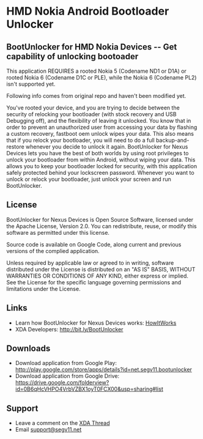 # HMD Nokia Android Bootloader Unlocker

## BootUnlocker for HMD Nokia Devices -- Get capability of unlocking bootoader
This application REQUIRES a rooted Nokia 5 (Codename ND1 or D1A) or rooted Nokia 6 (Codename D1C or PLE), while the Nokia 6 (Codename PL2) isn't supported yet.

Following info comes from original repo and haven't been modified yet.

You've rooted your device, and you are trying to decide between the security of relocking your bootloader (with stock recovery and USB Debugging off), and the flexibility of leaving it unlocked.
You know that in order to prevent an unauthorized user from accessing your data by flashing a custom recovery, fastboot oem unlock wipes your data. This also means that if you relock your bootloader, you will need to do a full backup-and-restore whenever you decide to unlock it again.
BootUnlocker for Nexus Devices lets you have the best of both worlds by using root privileges to unlock your bootloader from within Android, without wiping your data. This allows you to keep your bootloader locked for security, with this application safely protected behind your lockscreen password. Whenever you want to unlock or relock your bootloader, just unlock your screen and run BootUnlocker.


## License

BootUnlocker for Nexus Devices is Open Source Software, licensed under the Apache License, Version 2.0. You can redistribute, reuse, or modify this software as permitted under this license.

Source code is available on Google Code, along current and previous versions of the complied application.

Unless required by applicable law or agreed to in writing, software distributed under the License is distributed on an "AS IS" BASIS, WITHOUT WARRANTIES OR CONDITIONS OF ANY KIND, either express or implied. See the License for the specific language governing permissions and limitations under the License.

## Links
 - Learn how BootUnlocker for Nexus Devices works: [HowItWorks](HowItWorks.md)
 - XDA Developers: http://bit.ly/BootUnlocker

## Downloads
 - Download application from Google Play: http://play.google.com/store/apps/details?id=net.segv11.bootunlocker
 - Download application from Google Drive: https://drive.google.com/folderview?id=0B6qHcVHPO4VrbVZBX1oyT0FCX00&usp=sharing#list

## Support
 - Leave a comment on the [XDA Thread](http://bit.ly/BootUnlocker)
 - Email [support@segv11.net](support@segv11.net)
